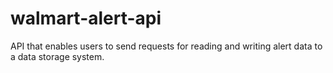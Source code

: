 # walmart-alert-api
API that enables users to send requests for reading and writing alert data to a data storage system.
